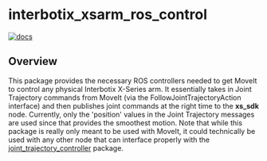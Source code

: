 # interbotix_xsarm_ros_control

[![docs](https://trossenrobotics.com/docs/docs_button.svg)](https://www.trossenrobotics.com/docs/interbotix_xsarms/ros_packages/ros_control.html)

## Overview

This package provides the necessary ROS controllers needed to get MoveIt to control any physical Interbotix X-Series arm. It essentially takes in Joint Trajectory commands from MoveIt (via the FollowJointTrajectoryAction interface) and then publishes joint commands at the right time to the **xs_sdk** node. Currently, only the 'position' values in the Joint Trajectory messages are used since that provides the smoothest motion. Note that while this package is really only meant to be used with MoveIt, it could technically be used with any other node that can interface properly with the [joint_trajectory_controller](http://wiki.ros.org/joint_trajectory_controller) package.
